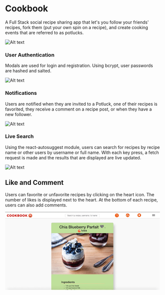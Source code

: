 # Cookbook

A Full Stack social recipe sharing app that let's you follow your friends' recipes, fork them (put your own spin on a recipe), and create cooking events that are referred to as potlucks. 

![Alt text](./assets/cookbook.gif?raw=true "Landing Page")

### User Authentication 

Modals are used for login and registration. Using bcrypt, user passwords are hashed and salted. 

![Alt text](./assets/cookbooklogin.gif?raw=true "Login")

### Notifications 

Users are notified when they are invited to a Potluck, one of their recipes is favorited, they receive a comment on a recipe post, or when they have a new follower. 

![Alt text](./assets/cookbook-notification.gif?raw=true "Notifications")


### Live Search 

Using the react-autosuggest module, users can search for recipes by recipe name or other users by username or full name. With each key press, a fetch request is made and the results that are displayed are live updated.  

![Alt text](./assets/cookbook-search.gif?raw=true "Live Search")

## Like and Comment 

Users can favorite or unfavorite recipes by clicking on the heart icon. The number of likes is displayed next to the heart. At the bottom of each recipe, users can also add comments. 

![Alt text](./assets/cookbook-like.gif?raw=true "Like/Comment")

